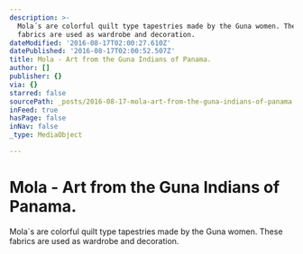 ```yaml
---
description: >-
  Mola´s are colorful quilt type tapestries made by the Guna women. These
  fabrics are used as wardrobe and decoration. 
dateModified: '2016-08-17T02:00:27.610Z'
datePublished: '2016-08-17T02:00:52.507Z'
title: Mola - Art from the Guna Indians of Panama.
author: []
publisher: {}
via: {}
starred: false
sourcePath: _posts/2016-08-17-mola-art-from-the-guna-indians-of-panama.md
inFeed: true
hasPage: false
inNav: false
_type: MediaObject

---
```

# Mola - Art from the Guna Indians of Panama.

Mola´s are colorful quilt type tapestries made by the Guna women. These fabrics are used as wardrobe and decoration.